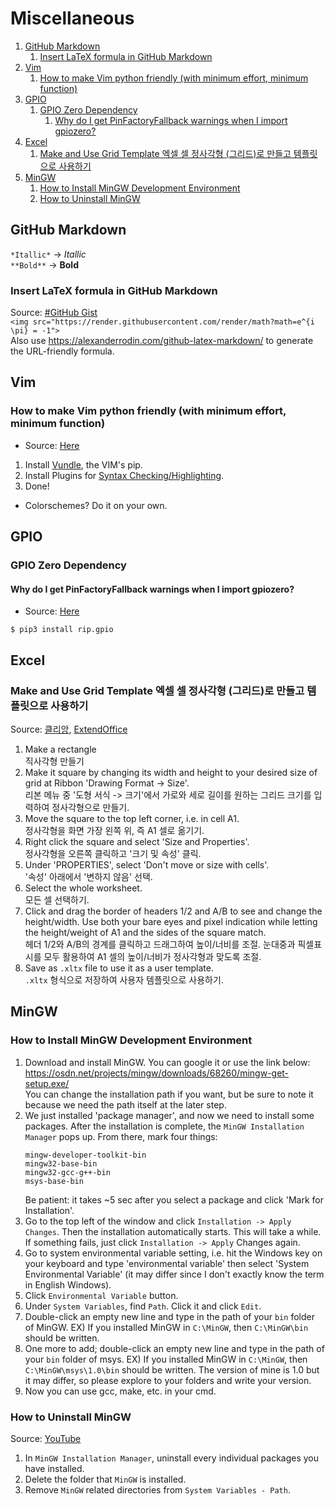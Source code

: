 # Miscellaneous
1. [GitHub Markdown](#github-markdown)
	1. [Insert LaTeX formula in GitHub Markdown](#insert-latex-formula-in-github-markdown)
1. [Vim](#vim)
	1. [How to make Vim python friendly (with minimum effort, minimum function)](#how-to-make-vim-python-friendly-with-minimum-effort-minimum-function)
1. [GPIO](#gpio)
	1. [GPIO Zero Dependency](#gpio-zero-dependency)
		1. [Why do I get PinFactoryFallback warnings when I import gpiozero?](#why-do-i-get-pinfactoryfallback-warnings-when-i-import-gpiozero)
1. [Excel](#excel)
	1. [Make and Use Grid Template 엑셀 셀 정사각형 (그리드)로 만들고 템플릿으로 사용하기](#make-and-use-grid-template-엑셀-셀-정사각형-그리드로-만들고-템플릿으로-사용하기)
1. [MinGW](#mingw)
	1. [How to Install MinGW Development Environment](#how-to-install-mingw-development-environment)
	1. [How to Uninstall MinGW](#how-to-uninstall-mingw)
## GitHub Markdown
`*Itallic*` -> *Itallic*  
`**Bold**` -> **Bold**
### Insert LaTeX formula in GitHub Markdown
Source: [#GitHub Gist](https://gist.github.com/a-rodin/fef3f543412d6e1ec5b6cf55bf197d7b)  
`<img src="https://render.githubusercontent.com/render/math?math=e^{i \pi} = -1">`  
Also use https://alexanderrodin.com/github-latex-markdown/ to generate the URL-friendly formula.
## Vim
### How to make Vim python friendly (with minimum effort, minimum function)
- Source: [Here](https://realpython.com/vim-and-python-a-match-made-in-heaven/)
1. Install [Vundle](https://realpython.com/vim-and-python-a-match-made-in-heaven/#vundle), the VIM's pip.
1. Install Plugins for [Syntax Checking/Highlighting](https://realpython.com/vim-and-python-a-match-made-in-heaven/#syntax-checkinghighlighting).
1. Done!
- Colorschemes? Do it on your own.
## GPIO
### GPIO Zero Dependency
#### Why do I get PinFactoryFallback warnings when I import gpiozero?
- Source: [Here](https://gpiozero.readthedocs.io/en/stable/faq.html#why-do-i-get-pinfactoryfallback-warnings-when-i-import-gpiozero)  

` $ pip3 install rip.gpio `
## Excel
### Make and Use Grid Template 엑셀 셀 정사각형 (그리드)로 만들고 템플릿으로 사용하기
Source: [클리앙](https://www.clien.net/service/board/lecture/8390021), [ExtendOffice](https://www.extendoffice.com/documents/excel/2419-excel-grid)
1. Make a rectangle  
직사각형 만들기
1. Make it square by changing its width and height to your desired size of grid at Ribbon 'Drawing Format -> Size'.  
리본 메뉴 중 '도형 서식 -> 크기'에서 가로와 세로 길이를 원하는 그리드 크기를 입력하여 정사각형으로 만들기.
1. Move the square to the top left corner, i.e. in cell A1.  
정사각형을 화면 가장 왼쪽 위, 즉 A1 셀로 옮기기.
1. Right click the square and select 'Size and Properties'.  
정사각형을 오른쪽 클릭하고 '크기 및 속성' 클릭.
1. Under 'PROPERTIES', select 'Don't move or size with cells'.  
'속성' 아래에서 '변하지 않음' 선택.
1. Select the whole worksheet.  
모든 셀 선택하기.
1. Click and drag the border of headers 1/2 and A/B to see and change the height/width. Use both your bare eyes and pixel indication while letting the height/weight of A1 and the sides of the square match.  
헤더 1/2와 A/B의 경계를 클릭하고 드래그하여 높이/너비를 조절. 눈대중과 픽셀표시를 모두 활용하여 A1 셀의 높이/너비가 정사각형과 맞도록 조절.
1. Save as `.xltx` file to use it as a user template.  
`.xltx` 형식으로 저장하여 사용자 템플릿으로 사용하기.
## MinGW
### How to Install MinGW Development Environment
1. Download and install MinGW. You can google it or use the link below:  
https://osdn.net/projects/mingw/downloads/68260/mingw-get-setup.exe/  
You can change the installation path if you want, but be sure to note it because we need the path itself at the later step.
1. We just installed 'package manager', and now we need to install some packages. After the installation is complete, the `MinGW Installation Manager` pops up. From there, mark four things:  
	```
	mingw-developer-toolkit-bin
	mingw32-base-bin
	mingw32-gcc-g++-bin
	msys-base-bin
	```
	Be patient: it takes ~5 sec after you select a package and click 'Mark for Installation'.
1. Go to the top left of the window and click `Installation -> Apply Changes`. Then the installation automatically starts. This will take a while. If something fails, just click `Installation -> Apply` Changes again.
1. Go to system environmental variable setting, i.e. hit the Windows key on your keyboard and type 'environmental variable' then select 'System Environmental Variable' (it may differ since I don't exactly know the term in English Windows).
1. Click `Environmental Variable` button.
1. Under `System Variables`, find `Path`. Click it and click `Edit`.
1. Double-click an empty new line and type in the path of your `bin` folder of MinGW. EX) If you installed MinGW in `C:\MinGW`, then `C:\MinGW\bin` should be written.
1. One more to add; double-click an empty new line and type in the path of your `bin` folder of msys. EX) If you installed MinGW in `C:\MinGW`, then `C:\MinGW\msys\1.0\bin` should be written. The version of mine is 1.0 but it may differ, so please explore to your folders and write your version.
1. Now you can use gcc, make, etc. in your cmd.
### How to Uninstall MinGW
Source: [YouTube](https://www.youtube.com/watch?v=WWSK8wYvs2w)
1. In `MinGW Installation Manager`, uninstall every individual packages you have installed.
1. Delete the folder that `MinGW` is installed.
1. Remove `MinGW` related directories from `System Variables - Path`.
